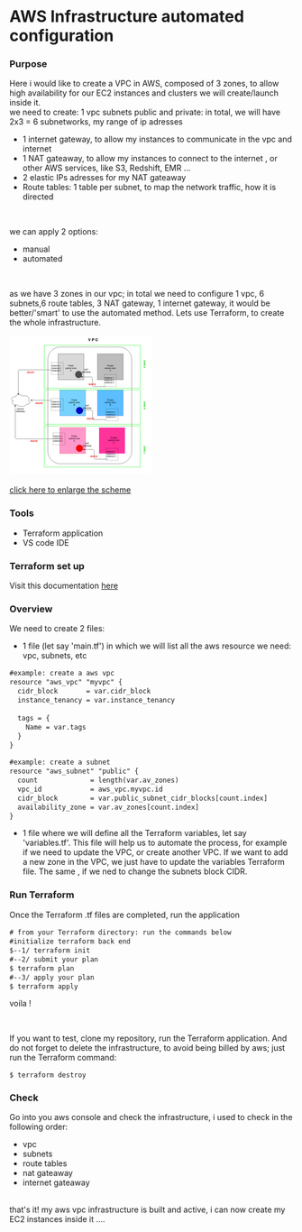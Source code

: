 # AWS Infrastructure automated configuration

### Purpose <br>
Here i would like to create a VPC in AWS, composed of 3 zones, to allow high availability for our EC2 instances and clusters we will create/launch inside it.
<br>we need to create:
1 vpc 
subnets public and private: in total, we will have 2x3 = 6 subnetworks, my range of ip adresses 
- 1 internet gateway, to allow my instances to communicate in the vpc and internet
- 1 NAT gateaway, to allow my instances to connect to the internet , or other AWS services, like S3, Redshift, EMR ...
- 2 elastic IPs adresses for my NAT gateaway
- Route tables: 1 table per subnet, to map the network traffic, how it is directed
<br>

we can apply 2 options:<br>
- manual
- automated

<br>

as we have 3 zones in our vpc; in total we need to configure 1 vpc, 6 subnets,6 route tables, 3 NAT gateway, 1 internet gateway, it would be better/'smart' to use the automated method. Lets use Terraform, to create the whole infrastructure.<br>

![alt text](https://github.com/sparktacusdemo/terraform_demo/blob/main/thumb_.png)
<br><br>
[click here to enlarge the scheme](https://github.com/sparktacusdemo/terraform_demo/blob/main/vpc_architecture_scheme.jpg) 
<br>

### Tools

- Terraform application
- VS code IDE

### Terraform  set up

Visit this documentation [here](https://learn.hashicorp.com/tutorials/terraform/install-cli#install-terraform)

### Overview
We need to create 2 files:
- 1 file (let say 'main.tf') in which we will list all the aws resource we need: vpc, subnets, etc 
```
#example: create a aws vpc
resource "aws_vpc" "myvpc" {
  cidr_block       = var.cidr_block
  instance_tenancy = var.instance_tenancy

  tags = {
    Name = var.tags
  }
}
```

```
#example: create a subnet
resource "aws_subnet" "public" {
  count             = length(var.av_zones)
  vpc_id            = aws_vpc.myvpc.id
  cidr_block        = var.public_subnet_cidr_blocks[count.index]
  availability_zone = var.av_zones[count.index]
}
```
- 1 file where we will define all the Terraform variables, let say 'variables.tf'. This file will help us to automate the process, for example if we need to update the VPC, or create another VPC. If we want to add a new zone in the VPC, we just have to update the variables Terraform file. The same , if we ned to change the subnets block CIDR.

### Run Terraform
Once the Terraform .tf files are completed, run the application

```
# from your Terraform directory: run the commands below
#initialize terraform back end
$--1/ terraform init
#--2/ submit your plan
$ terraform plan
#--3/ apply your plan
$ terraform apply
```
voila !

<br>

If you want to test, clone my repository, run the Terraform application. And do not forget to delete the infrastructure, to avoid being billed by aws; just run the Terraform command:
```
$ terraform destroy
```


### Check
Go into you aws console and check the infrastructure, i used to check in the following order:
- vpc
- subnets
- route tables
- nat gateaway
- internet gateaway

<br>
that's it! my aws vpc infrastructure is built and active, i can now create my EC2 instances inside it ....
